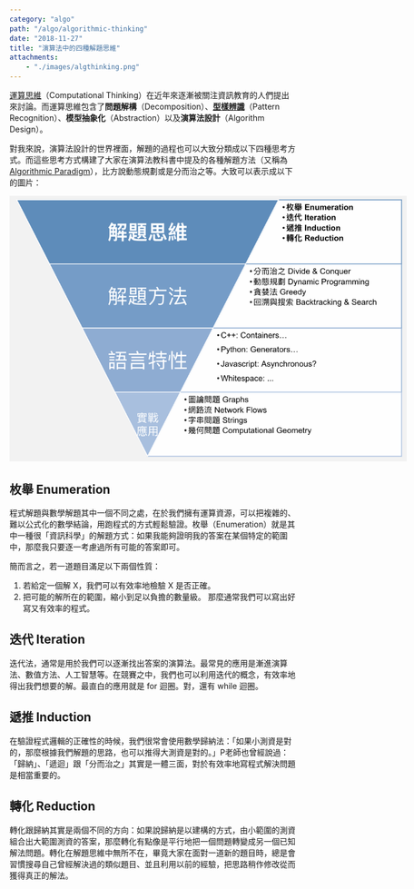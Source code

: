 ```yaml
---
category: "algo"
path: "/algo/algorithmic-thinking"
date: "2018-11-27"
title: "演算法中的四種解題思維"
attachments:
    - "./images/algthinking.png"
---
```


[運算思維](https://zh.wikipedia.org/wiki/%E8%AE%A1%E7%AE%97%E6%80%9D%E7%BB%B4)（Computational Thinking）在近年來逐漸被關注資訊教育的人們提出來討論。而運算思維包含了**問題解構**（Decomposition）、[**型樣辨識**](http://terms.naer.edu.tw/detail/1603992/)（Pattern Recognition）、**模型抽象化**（Abstraction）以及**演算法設計**（Algorithm Design）。

對我來說，演算法設計的世界裡面，解題的過程也可以大致分類成以下四種思考方式。而這些思考方式構建了大家在演算法教科書中提及的各種解題方法（又稱為 [Algorithmic Paradigm](https://en.wikipedia.org/wiki/Algorithmic_paradigm)），比方說動態規劃或是分而治之等。大致可以表示成以下的圖片：

<div class="has-text-centered">
<img src="images/algthinking.png" style="max-width:700px" />
</div>

## 枚舉 Enumeration

程式解題與數學解題其中一個不同之處，在於我們擁有運算資源，可以把複雜的、難以公式化的數學結論，用跑程式的方式輕鬆驗證。枚舉（Enumeration）就是其中一種很「資訊科學」的解題方式：如果我能夠證明我的答案在某個特定的範圍中，那麼我只要逐一考慮過所有可能的答案即可。

簡而言之，若一道題目滿足以下兩個性質：
1. 若給定一個解 X，我們可以有效率地檢驗 X 是否正確。
2. 把可能的解所在的範圍，縮小到足以負擔的數量級。
那麼通常我們可以寫出好寫又有效率的程式。

## 迭代 Iteration

迭代法，通常是用於我們可以逐漸找出答案的演算法。最常見的應用是漸進演算法、數值方法、人工智慧等。在競賽之中，我們也可以利用迭代的概念，有效率地得出我們想要的解。最直白的應用就是 for 迴圈。對，還有 while 迴圈。

## 遞推 Induction

在驗證程式邏輯的正確性的時候，我們很常會使用數學歸納法：「如果小測資是對的，那麼根據我們解題的思路，也可以推得大測資是對的。」P老師也曾經說過：「歸納」、「遞迴」跟「分而治之」其實是一體三面，對於有效率地寫程式解決問題是相當重要的。

## 轉化 Reduction

轉化跟歸納其實是兩個不同的方向：如果說歸納是以建構的方式，由小範圍的測資組合出大範圍測資的答案，那麼轉化有點像是平行地把一個問題轉變成另一個已知解法問題。轉化在解題思維中無所不在，畢竟大家在面對一道新的題目時，總是會習慣搜尋自己曾經解決過的類似題目、並且利用以前的經驗，把思路稍作修改從而獲得真正的解法。